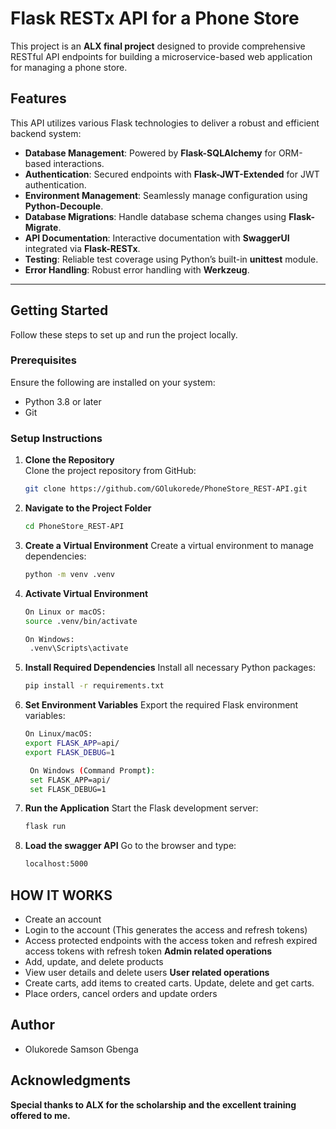 # Flask RESTx API for a Phone Store

This project is an **ALX final project** designed to provide comprehensive RESTful API endpoints for building a microservice-based web application for managing a phone store.

## Features

This API utilizes various Flask technologies to deliver a robust and efficient backend system:

- **Database Management**: Powered by **Flask-SQLAlchemy** for ORM-based interactions.
- **Authentication**: Secured endpoints with **Flask-JWT-Extended** for JWT authentication.
- **Environment Management**: Seamlessly manage configuration using **Python-Decouple**.
- **Database Migrations**: Handle database schema changes using **Flask-Migrate**.
- **API Documentation**: Interactive documentation with **SwaggerUI** integrated via **Flask-RESTx**.
- **Testing**: Reliable test coverage using Python’s built-in **unittest** module.
- **Error Handling**: Robust error handling with **Werkzeug**.

---

## Getting Started

Follow these steps to set up and run the project locally.

### Prerequisites

Ensure the following are installed on your system:

- Python 3.8 or later
- Git

### Setup Instructions

1. **Clone the Repository**  
   Clone the project repository from GitHub:  
   ```bash
   git clone https://github.com/GOlukorede/PhoneStore_REST-API.git

2. **Navigate to the Project Folder**
    ```bash
   cd PhoneStore_REST-API

3. **Create a Virtual Environment**
   Create a virtual environment to manage dependencies:
   ```bash
   python -m venv .venv

4. **Activate Virtual Environment**
   ```bash
   On Linux or macOS:
   source .venv/bin/activate

   On Windows:
    .venv\Scripts\activate

5. **Install Required Dependencies**
   Install all necessary Python packages:
   ```bash
   pip install -r requirements.txt

6. **Set Environment Variables**
   Export the required Flask environment variables:
   ```bash
   On Linux/macOS:
   export FLASK_APP=api/
   export FLASK_DEBUG=1

    On Windows (Command Prompt):
    set FLASK_APP=api/
    set FLASK_DEBUG=1

7.  **Run the Application**
     Start the Flask development server:
     ```bash
     flask run

8. **Load the swagger API**
   Go to the browser and type:
   ```bash
   localhost:5000

## **HOW IT WORKS**
- Create an account
- Login to the account (This generates the access and refresh tokens)
- Access protected endpoints with the access token and refresh expired access tokens with refresh token
**Admin related operations**
- Add, update, and delete products
- View user details and delete users
**User related operations**
- Create carts, add items to created carts. Update, delete and get carts.
- Place orders, cancel orders and update orders

## **Author**
- Olukorede Samson Gbenga

## **Acknowledgments**
**Special thanks to ALX for the scholarship and the excellent training offered to me.**


